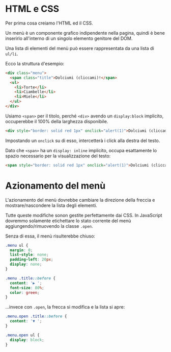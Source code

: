 
# HTML e CSS
Per prima cosa creiamo l'HTML ed il CSS.

Un menù è un componente grafico indipendente nella pagina, quindi è bene inserirlo all'interno di un singolo elemento genitore del DOM.

Una lista di elementi del menù può essere rappresentata da una lista di `ul/li`.

Ecco la struttura d'esempio:

```html
<div class="menu">
  <span class="title">Dolciumi (cliccami)!</span>
  <ul>
    <li>Torte</li>
    <li>Ciambelle</li>
    <li>Miele</li>
  </ul>
</div>
```

Usiamo `<span>` per il titolo, perché `<div>` avendo un `display:block` implicito, occuperebbe il 100% della larghezza disponibile.

```html autorun height=50
<div style="border: solid red 1px" onclick="alert(1)">Dolciumi (cliccami)!</div>
```

Impostando un `onclick` su di esso, intercetterà i click alla destra del testo.

Dato che `<span>` ha un `display: inline` implicito, occupa esattamente lo spazio necessario per la visualizzazione del testo:

```html autorun height=50
<span style="border: solid red 1px" onclick="alert(1)">Dolciumi (cliccami)!</span>
```

# Azionamento del menù

L'azionamento del menù dovrebbe cambiare la direzione della freccia e mostrare/nascondere la lista degli elementi.

Tutte queste modifiche sonon gestite perfettamente dai CSS. In JavaScript dovremmo solamente etichettare lo stato corrente del menù aggiungendo/rimuovendo la classe `.open`.

Senza di essa, il menù risulterebbe chiuso:

```css
.menu ul {
  margin: 0;
  list-style: none;
  padding-left: 20px;
  display: none;
}

.menu .title::before {
  content: '▶ ';
  font-size: 80%;
  color: green;
}
```

...invece con `.open`, la frecca si modifica e la lista si apre:

```css
.menu.open .title::before {
  content: '▼ ';
}

.menu.open ul {
  display: block;
}
```
